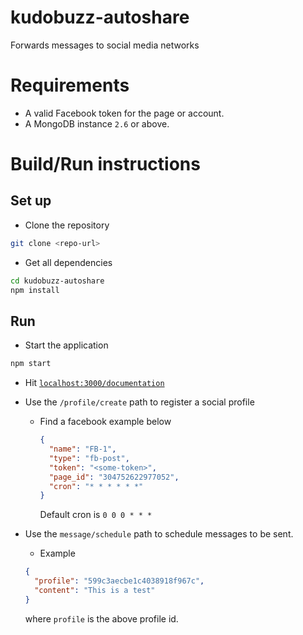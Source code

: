 # kudobuzz-autoshare
Forwards messages to social media networks

# Requirements
- A valid Facebook token for the page or account.
- A MongoDB instance `2.6` or above.

# Build/Run instructions
## Set up

- Clone the repository

```bash
git clone <repo-url>
```

- Get all dependencies

```bash
cd kudobuzz-autoshare
npm install
```


## Run
- Start the application

```bash
npm start
```
- Hit [`localhost:3000/documentation`](http://localhost:3000/documentation)
- Use the `/profile/create` path to register a social profile
  - Find a facebook example below

    ```json
    {
      "name": "FB-1",
      "type": "fb-post",
      "token": "<some-token>",
      "page_id": "304752622977052",
      "cron": "* * * * * *"
    }
    ```

    Default cron is `0 0 0 * * *`
- Use the `message/schedule` path to schedule messages to be sent.  
  - Example

  ```json
  {
    "profile": "599c3aecbe1c4038918f967c",
    "content": "This is a test"
  }
  ```

  where `profile` is the above profile id.
